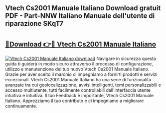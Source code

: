 ## Vtech Cs2001 Manuale Italiano Download gratuit PDF - Part-NNW Italiano Manuale dell'utente di riparazione SKqT7

# <h2><a href="http://dfefr8a.blite.top/?on=Vtech+Cs2001+Manuale+Italiano">🔗Download 👉🔴 Vtech Cs2001 Manuale Italiano</a></h2>

[![Vtech Cs2001 Manuale Italiano download](https://i.imgur.com/lujVjoI.png)](http://dfefr8a.blite.top/?on=Vtech+Cs2001+Manuale+Italiano)
Navigare in sicurezza questa guida ti guiderà in modo sicuro attraverso il processo di configurazione, utilizzo e manutenzione del tuo nuovo Vtech Cs2001 Manuale Italiano. Grazie per aver scelto il marchio ci impegniamo a fornirti prodotti e servizi eccezionali. Vtech Cs2001 Manuale Italiano ha una serie di funzionalità avanzate tra cui geolocalizzazione, avvisi intelligenti, temi personalizzabili e accesso multiutente, tutti facilmente controllabili dall'interfaccia utente intuitiva e intuitiva. Il tuo Feedback è importante, Vtech Cs2001 Manuale Italiano. Apprezziamo il tuo contributo e ci impegniamo a migliorare continuamente.
